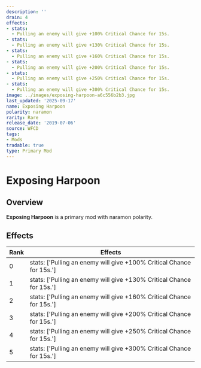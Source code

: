 ```yaml
---
description: ''
drain: 4
effects:
- stats:
  - Pulling an enemy will give +100% Critical Chance for 15s.
- stats:
  - Pulling an enemy will give +130% Critical Chance for 15s.
- stats:
  - Pulling an enemy will give +160% Critical Chance for 15s.
- stats:
  - Pulling an enemy will give +200% Critical Chance for 15s.
- stats:
  - Pulling an enemy will give +250% Critical Chance for 15s.
- stats:
  - Pulling an enemy will give +300% Critical Chance for 15s.
image: ../images/exposing-harpoon-a6c556b2b3.jpg
last_updated: '2025-09-17'
name: Exposing Harpoon
polarity: naramon
rarity: Rare
release_date: '2019-07-06'
source: WFCD
tags:
- Mods
tradable: true
type: Primary Mod
---
```


# Exposing Harpoon

## Overview

**Exposing Harpoon** is a primary mod with naramon polarity.

## Effects

| Rank | Effects |
|------|----------|
| 0 | stats: ['Pulling an enemy will give +100% Critical Chance for 15s.'] |
| 1 | stats: ['Pulling an enemy will give +130% Critical Chance for 15s.'] |
| 2 | stats: ['Pulling an enemy will give +160% Critical Chance for 15s.'] |
| 3 | stats: ['Pulling an enemy will give +200% Critical Chance for 15s.'] |
| 4 | stats: ['Pulling an enemy will give +250% Critical Chance for 15s.'] |
| 5 | stats: ['Pulling an enemy will give +300% Critical Chance for 15s.'] |

